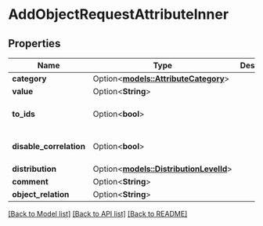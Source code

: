 # AddObjectRequestAttributeInner

## Properties

Name | Type | Description | Notes
------------ | ------------- | ------------- | -------------
**category** | Option<[**models::AttributeCategory**](AttributeCategory.md)> |  | [optional]
**value** | Option<**String**> |  | [optional]
**to_ids** | Option<**bool**> |  | [optional][default to true]
**disable_correlation** | Option<**bool**> |  | [optional][default to false]
**distribution** | Option<[**models::DistributionLevelId**](DistributionLevelId.md)> |  | [optional]
**comment** | Option<**String**> |  | [optional]
**object_relation** | Option<**String**> |  | [optional]

[[Back to Model list]](../README.md#documentation-for-models) [[Back to API list]](../README.md#documentation-for-api-endpoints) [[Back to README]](../README.md)


